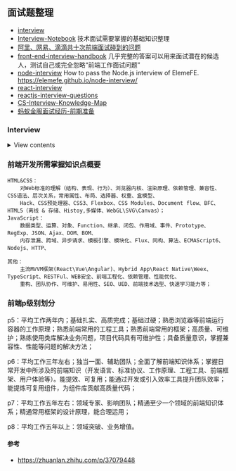 ## 面试题整理

- [interview](https://github.com/andreis/interview)
- [Interview-Notebook](https://github.com/CyC2018/Interview-Notebook)  技术面试需要掌握的基础知识整理
- [阿里、网易、滴滴共十次前端面试碰到的问题](https://segmentfault.com/a/1190000009662029)
- [front-end-interview-handbook](https://github.com/yangshun/front-end-interview-handbook/blob/master/Translations/Chinese/README.md) 几乎完整的答案可以用来面试潜在的候选人，测试自己或完全忽略“前端工作面试问题”
- [node-interview](https://github.com/ElemeFE/node-interview) How to pass the Node.js interview of ElemeFE. https://elemefe.github.io/node-interview/
- [react-interview](https://github.com/Pau1fitz/react-interview/blob/master/zh-cn.md)
- [reactjs-interview-questions](https://github.com/sudheerj/reactjs-interview-questions)
- [CS-Interview-Knowledge-Map](https://github.com/InterviewMap/CS-Interview-Knowledge-Map)
- [蚂蚁金服面试经历-前期准备](https://juejin.im/post/5bbc90e5e51d450e9e445180?utm_source=gold_browser_extension)
### Interview

<details>
<summary>View contents</summary>
  
#### HTML/CSS篇

SEO和语义化

常见布局及居中

HTML5新特性

CSS3新特性

flex布局

盒模型

#### JS篇

执行上下文（this和闭包）

事件模型

任务队列

原形，面向对象

promise

#### es6

常见函数

设计模式

类型检测

垃圾回收，引用计数和标记清除

#### 算法篇

各种排序，重点是快排

动态规划，参见背包问题

二叉树

#### nodejs篇

nodejs特性

事件循环

多进程，cluster及child process，pm2的原理

koa的特性及中间件的原理

express与koa的区别

#### 网络篇

https

http2

http状态码

网络安全，xss和csrf

session，cookie和token

OSI七层协议

缓存

跨域

模块化，commonJS，es6，cmd，amd

cdn及dns

#### 框架篇

vue解决了什么问题

vue和react的区别

虚拟dom的原理

双向绑定的原理

如何实现component

组件间通讯

vuex

vue-router

#### 项目篇

性能优化

webpack的打包原理,如何抽取css的

提升wabpack的编译速度

错误收集，错误排查

项目监控

项目部署

#### 移动篇

自适应

兼容性

PWA

小程序

移动端手势

#### 补充篇

无限滚动方案

重绘重排重合成

浏览器访问全过程

如何处理兼容性问题

经常去什么技术网站？读过什么书？

未来规划

</details>

### 前端开发所需掌握知识点概要

```
HTML&CSS：
    对Web标准的理解（结构、表现、行为）、浏览器内核、渲染原理、依赖管理、兼容性、CSS语法、层次关系，常用属性、布局、选择器、权重、盒模型、
    Hack、CSS预处理器、CSS3、Flexbox、CSS Modules、Document flow、BFC、HTML5（离线 & 存储、Histoy,多媒体、WebGL\SVG\Canvas）；        
JavaScript：
    数据类型、运算、对象、Function、继承、闭包、作用域、事件、Prototype、RegExp、JSON、Ajax、DOM、BOM、
    内存泄漏、跨域、异步请求、模板引擎、模块化、Flux、同构、算法、ECMAScript6、Nodejs、HTTP、

其他：
    主流MVVM框架(React\Vue\Angular)、Hybrid App\React Native\Weex、TypeScript、RESTFul、WEB安全、前端工程化、依赖管理、性能优化、
    重构、团队协作、可维护、易用性、SEO、UED、前端技术选型、快速学习能力等；
```
### 前端p级别划分

p5：平均工作两年内；基础扎实、高质完成；基础过硬；熟悉浏览器等前端运行容器的工作原理；熟悉前端常用的工程工具；熟悉前端常用的框架；高质量、可维护；熟练使用类库解决业务问题，项目代码具有可维护性；具备质量意识，掌握兼容性、性能等问题的解决方法；

p6：平均工作三年左右；独当一面、辅助团队；全面了解前端知识体系；掌握日常开发中所涉及的前端知识（开发语言、标准协议、工作原理、工程工具、前端框架、用户体验等）。能提效、可复用；能通过开发或引入效率工具提升团队效率；能提炼可复用组件，为组件库贡献高质量代码；

p7：平均工作五年左右：领域专家、影响团队；精通至少一个领域的前端知识体系；精通常用框架的设计原理，能合理运用；

p8：平均工作五年以上：领域突破、业务增值。

#### 参考
- https://zhuanlan.zhihu.com/p/37079448
